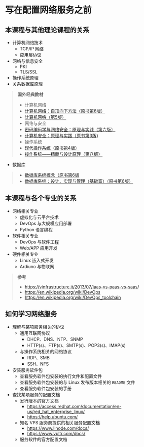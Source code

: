 # 写在配置网络服务之前

## 本课程与其他理论课程的关系

* 计算机网络技术
  * TCP/IP 网络
  * 应用层协议
* 网络与信息安全
  * PKI
  * TLS/SSL
* 操作系统原理
* 关系数据库原理

>**国外经典教材**
>* 计算机网络
>  * [计算机网络：自顶向下方法（原书第6版）](https://item.jd.com/11556873.html)
>  * [计算机网络（第5版）](https://item.jd.com/10927233.html)
>* 网络与安全
>  * [密码编码学与网络安全：原理与实践（第六版）](https://item.jd.com/11670334.html)
>  * [计算机安全：原理与实践（原书第3版) ](https://item.jd.com/11888616.html)
>* 操作系统
>  * [现代操作系统（原书第4版）](https://item.jd.com/12139635.html)
>  * [操作系统――精髓与设计原理（第八版）](https://item.jd.com/12140626.html)
* 数据库
>  * [数据库系统概念（原书第6版](https://item.jd.com/10954261.html)
>  * [数据库系统：设计、实现与管理（基础篇）（原书第6版）](https://item.jd.com/11928293.html)

## 本课程与各个专业的关系

* 网络相关专业
  * 虚拟化与云平台技术
  * DevOps 与大规模应用部署
  * Python 语言编程
* 软件相关专业
  * DevOps 与软件工程
  * Web/APP 应用开发
* 硬件相关专业
  * Linux 嵌入式开发
  * Ardiuno 与物联网 

>**参考**
>* https://vinfrastructure.it/2013/07/iaas-vs-paas-vs-saas/
>* https://en.wikipedia.org/wiki/DevOps
>* https://en.wikipedia.org/wiki/DevOps_toolchain

## 如何学习网络服务

* 理解与某项服务相关的协议
  * 通用互联网协议
    * DHCP、DNS、NTP、SNMP
    * HTTP(s)、FTP(s)、SMTP(s)、POP3(s)、IMAP(s) 
  * 与操作系统相关的网络协议
    * RDP、SMB
    * SSH、NFS  
* 安装服务软件包
  * 查看服务软件包安装的执行文件和配置文件
  * 查看服务软件包安装的与 Linux 发布版本相关的 `README` 文件
  * 查看服务软件包安装的手册
* 查找某项服务的配置文档 
  * 发行版本的官方文档
    * https://access.redhat.com/documentation/en-us/red_hat_enterprise_linux/
    * https://help.ubuntu.com/
  * 知名 VPS 服务商提供的相关服务配置文档
    * https://www.linode.com/docs/
    * https://www.vultr.com/docs/
  * 服务软件的官方配置文档 